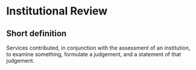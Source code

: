 # Institutional Review
## Short definition
Services contributed, in conjunction with the assessment of an institution, to examine something, formulate a judgement, and a statement of that judgement.
